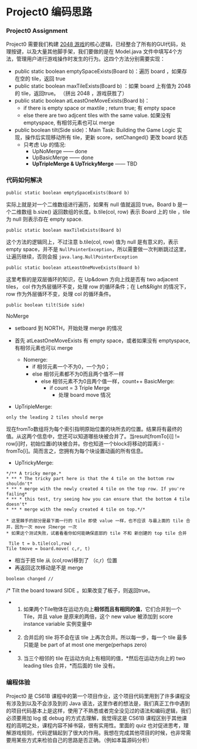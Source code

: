 # Project0 编码思路

### Project0 Assignment 

Project0 需要我们构建 [2048 游戏](https://gabrielecirulli.github.io/2048/)的核心逻辑，已经整合了所有的GUI代码，处理按键，以及大量其他脚手架，我们要做的是在 Model.java 文件中填写4个方法，管理用户进行游戏操作时发生的行为。这四个方法分别需要实现：

* public static boolean emptySpaceExists(Board b)：遍历 board ，如果存在空的 tile，返回 true
* public static boolean maxTileExists(Board b) ：如果 board 上有值为 2048 的 tile，返回true。 （拼出 2048 ，游戏获胜了）
* public static boolean atLeastOneMoveExists(Board b)：
    * if  there is empty space or  maxtile ; return true; 有 empty space 
    * else there are two adjcent tiles with the same value.  如果没有 emptyspace, 有相邻元素也可以 merge
*  public boolean tilt(Side side)：Main Task: Building the Game Logic 实现，操作后实现移动所有 tile，更新 score，setChanged() 更改 board 状态
    * 只考虑 Up 的情况:
        * UpNoMerge —— done
        * UpBasicMerge —— done
        * **UpTripleMerge & UpTrickyMerge** —— TBD 

### 代码如何解决

```
public static boolean emptySpaceExists(Board b)
```

 实际上就是对一个二维数组进行遍历，如果有 null 值就返回 true。Board b 是一个二维数组 b.size() 返回数组的长度。b.tile(col, row) 表示 Board 上的 tile ，tile 为 null 则表示存在 empty space. 


```
public static boolean maxTileExists(Board b) 
```

这个方法的逻辑同上，不过注意 b.tile(col, row) 值为 null 是有意义的，表示 empty space，并不是 `NullPointerException`，所以需要做一次判断跳过这里，让遍历继续，否则会报 `java.lang.NullPointerException`


```
public static boolean atLeastOneMoveExists(Board b)
```

这里考察的是双层循环的知识，在 Up&down 方向上找是否有 two adjacent tiles， col 作为外层循环不变，处理 row 的循环条件；在 Left&Right 的情况下，row 作为外层循环不变，处理 col 的循环条件。



```
public boolean tilt(Side side)
```

NoMerge

* setboard 到 NORTH，开始处理 merge 的情况
* 首先 atLeastOneMoveExists 有 empty space，或者如果没有 emptyspace, 有相邻元素也可以 merge
    * Nomerge: 
        * if  相邻元素一个不为0，一个为0；
        * else 相邻元素都不为0而且两个值不一样
            * else 相邻元素不为0且两个值一样，count++  BasicMerge:
                * if count = 3 Triple Merge 
                    * 处理 board move 情况


* UpTripleMerge: 

```
only the leading 2 tiles should merge
```


现在fromTo数组将为每个索引指明原始位置的块所去的位置。结果将有最终的值。从这两个信息中，您还可以知道哪些块被合并了。当result[fromTo[i]] != row[i]时，初始位置i的块被合并。你也知道一个block将移动的距离:i - fromTo[i]。简而言之，您拥有为每个块设置动画的所有信息。


* UpTrickyMerge: 

```
*/** A tricky merge.*
* ** * The tricky part here is that the 4 tile on the bottom row shouldn't*
* ** * merge with the newly created 4 tile on the top row. If you're failing*
* ** * this test, try seeing how you can ensure that the bottom 4 tile doesn't*
* ** * merge with the newly created 4 tile on top.*/*
```

    * 这里棘手的部分是最下面一行的 tile 即使 value 一样，也不应该 与最上面的 tile 合并，因为一次 move 只merge 一次
    * 如果这个测试失败，试着看看你如何能确保底部的 tile 不和 新创建的 top tile 合并


```
 Tile t = b.tile(col,row)
Tile tmove = board.move( c,r, t) 
```

*  相当于把 tile 从 (col,row)移到了 （c,r）位置
* 再返回这次移动是不是 merge

```
boolean changed // 
```

/* Tilt  the board toward SIDE 。如果改变了板子，则返回true。

* 1. 如果两个Tile物体在运动方向上**相邻而且有相同的值**，它们合并到一个Tile，并且 value 是原来的两倍，这个 new value 被添加到 score instance variable 实例变量中
* 2. 合并后的 tile 将不会在该 tile 上再次合并。所以每一步，每一个 tile 最多只能是 be part of at most one merge(perhaps zero)
* 3. 当三个相邻的 tile 在运动方向上有相同的值，*然后在运动方向上的  two leading tiles 合并，*而后面的 tile 没有。

### 编程体验
Project0 是 CS61B 课程中的第一个项目作业，这个项目代码里用到了许多课程没有涉及到以及不会涉及到的 Java 语法，这里作者的想法是，我们真正工作中遇到的项目代码基本上是这样，使用了不熟悉或者完全没见过的语法和编码逻辑，我们必须要用加 log 或 debug 的方式去理解，我觉得这是 CS61B 课程区别于其他课程的高明之处，课程内容不掉书袋，很有实用性。里面的 quiz 也对促进思考，理解游戏规则，代码逻辑起到了很大的作用。我想在完成其他项目的时候，也非常需要用某些方式来检验自己的思路是否正确。（例如本篇源码分析）
